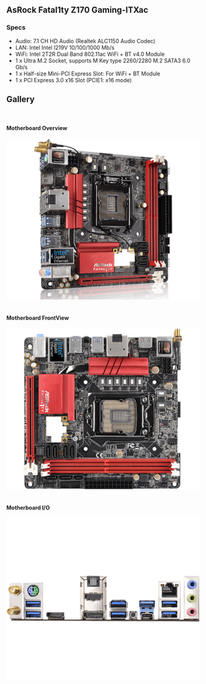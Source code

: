 ## AsRock Fatal1ty Z170 Gaming-ITXac

### Specs

- Audio: 7.1 CH HD Audio (Realtek ALC1150 Audio Codec)
- LAN: Intel Intel I219V 10/100/1000 Mb/s
- WiFi: Intel 2T2R Dual Band 802.11ac WiFi + BT v4.0 Module
- 1 x Ultra M.2 Socket, supports M Key type 2260/2280 M.2 SATA3 6.0 Gb/s
- 1 x Half-size Mini-PCI Express Slot: For WiFi + BT Module
- 1 x PCI Express 3.0 x16 Slot (PCIE1: x16 mode) 

## Gallery

<br/>

#### Motherboard Overview 

![First](./mac_media/AsRock_Z170_Gaming_ITX_00.png "Over view") <br/><br/>

#### Motherboard FrontView 

![First](./mac_media/AsRock_Z170_Gaming_ITX_01.png "Front view") <br/><br/>

#### Motherboard I/O 

![First](./mac_media/AsRock_Z170_Gaming_ITX_03.png "Motherboard I/O") <br/><br/>
